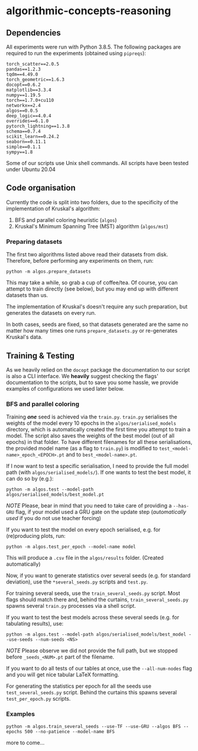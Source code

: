 # algorithmic-concepts-reasoning

## Dependencies
All experiments were run with Python 3.8.5. The following packages are required to run the experiments (obtained using `pipreqs`):
```
torch_scatter==2.0.5
pandas==1.2.3
tqdm==4.49.0
torch_geometric==1.6.3
docopt==0.6.2
matplotlib==3.3.4
numpy==1.19.5
torch==1.7.0+cu110
networkx==2.4
algos==0.0.5
deep_logic==4.0.4
overrides==6.1.0
pytorch_lightning==1.3.8
schema==0.7.4
scikit_learn==0.24.2
seaborn==0.11.1
simple==0.1.1
sympy==1.8
```

Some of our scripts use Unix shell commands. All scripts have been tested under Ubuntu 20.04

## Code organisation

Currently the code is split into two folders, due to the specificity of the
implementation of Kruskal's algorithm:
1. BFS and parallel coloring heuristic (`algos`)
1. Kruskal's Minimum Spanning Tree (MST) algorithm (`algos/mst`)

### Preparing datasets

The first two algorithms listed above read their datasets from disk. Therefore,
before performing any experiments on them, run:
```
python -m algos.prepare_datasets
```
This may take a while, so grab a cup of coffee/tea. Of course, you can attempt
to train directly (see below), but you may end up with different datasets than
us.

The implementation of Kruskal's doesn't require any such preparation, but
generates the datasets on every run.

In both cases, seeds are fixed, so that datasets generated are the same no
matter how many times one runs `prepare_datasets.py` or  re-generates Kruskal's
data.

## Training & Testing

As we heavily relied on the `docopt` package the documentation to our script is
also a CLI interface. We **heavily** suggest checking the flags' documentation
to the scripts, but to save you some hassle, we provide examples of
configurations we used later below.

### BFS and parallel coloring

Training ***one*** seed is achieved via the `train.py`. `train.py` serialises
the weights of the model every 10 epochs in the `algos/serialised_models`
directory, which is automatically created the first time you attempt to train
a model. The script also saves the weights of the best model (out of all
epochs) in that folder. To have different filenames for all these
serialisations, the provided model name (as a flag to `train.py`) is modified
to `test_<model-name>_epoch_<EPOCH>.pt` and to `best_<model-name>.pt`.

If I now want to test a specific serialisation, I need to provide the full
model path (with `algos/serialised_models/`). If one wants to test the best
model, it can do so by (e.g.):
```
python -m algos.test --model-path algos/serialised_models/best_model.pt
```
*NOTE* Please, bear in mind that you need to take care of providing a `--has-GRU` flag,
if your model used a GRU gate on the update step (_automatically used_ if you
do not use teacher forcing)

If you want to test the model on every epoch serialised, e.g. for (re)producing plots,
run:
```
python -m algos.test_per_epoch --model-name model
```
This will produce a `.csv` file in the `algos/results` folder. (Created automatically)

Now, if you want to generate statistics over several seeds (e.g. for standard deviation), use
the `*several_seeds.py` scripts and `test.py`.

For training several seeds, use the `train_several_seeds.py` script. Most flags
should match there and, behind the curtains, `train_several_seeds.py` spawns
several `train.py` processes via a shell script.

If you want to test the best models across these
several seeds (e.g. for tabulating results), use:
```
python -m algos.test --model-path algos/serialised_models/best_model --use-seeds --num-seeds <NS>
```
*NOTE* Please observe we did not provide the full path, but we stopped before
`_seeds_<NUM>.pt` part of the filename.

If you want to do all tests of our tables at once, use the `--all-num-nodes`
flag and you will get nice tabular LaTeX formatting.

For generating the statistics per epoch for all the seeds use
`test_several_seeds.py` script. Behind the curtains this spawns several
`test_per_epoch.py` scripts.


### Examples

```
python -m algos.train_several_seeds --use-TF --use-GRU --algos BFS --epochs 500 --no-patience --model-name BFS
```

more to come...
